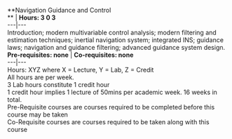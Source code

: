 **Navigation Guidance and Control  
** | **Hours: 3 0 3**  
---|---  
Introduction; modern multivariable control analysis; modern filtering and estimation techniques; inertial navigation system; integrated INS; guidance laws; navigation and guidance filtering; advanced guidance system design. 
**Pre-requisites: none** | **Co-requisites: none**  
---|---  
Hours: XYZ where X = Lecture, Y = Lab, Z = Credit  
All hours are per week.  
3 Lab hours constitute 1 credit hour  
1 credit hour implies 1 lecture of 50mins per academic week. 16 weeks in total.  
Pre-Requisite courses are courses required to be completed before this course may be taken  
Co-Requisite courses are courses required to be taken along with this course
